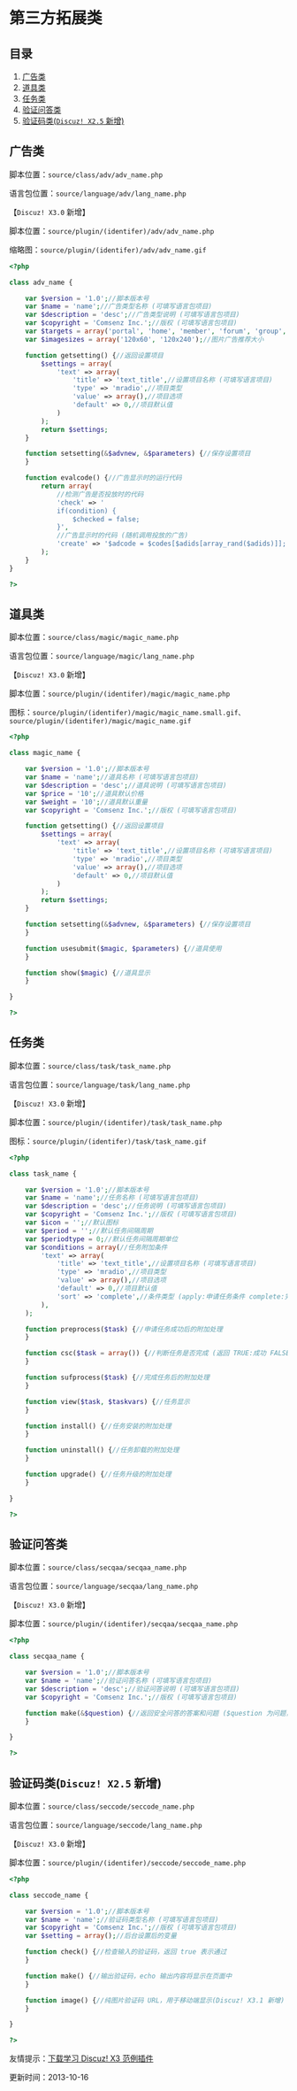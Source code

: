 # 第三方拓展类
## 目录
1. [广告类](?ac=document&page=plugin_classes#.E5.B9.BF.E5.91.8A.E7.B1.BB)
1. [道具类](?ac=document&page=plugin_classes#.E9.81.93.E5.85.B7.E7.B1.BB)
1. [任务类](?ac=document&page=plugin_classes#.E4.BB.BB.E5.8A.A1.E7.B1.BB)
1. [验证问答类](?ac=document&page=plugin_classes#.E9.AA.8C.E8.AF.81.E9.97.AE.E7.AD.94.E7.B1.BB)
1. [验证码类(`Discuz! X2.5` 新增)](?ac=document&page=plugin_classes#.E9.AA.8C.E8.AF.81.E7.A0.81.E7.B1.BB.28Discuz.21_X2.5_.E6.96.B0.E5.A2.9E.29)

## 广告类
脚本位置：`source/class/adv/adv_name.php`

语言包位置：`source/language/adv/lang_name.php`

【`Discuz! X3.0` 新增】 

脚本位置：`source/plugin/(identifer)/adv/adv_name.php`

缩略图：`source/plugin/(identifer)/adv/adv_name.gif`


```php
<?php

class adv_name {

    var $version = '1.0';//脚本版本号
    var $name = 'name';//广告类型名称 (可填写语言包项目)
    var $description = 'desc';//广告类型说明 (可填写语言包项目)
    var $copyright = 'Comsenz Inc.';//版权 (可填写语言包项目)
    var $targets = array('portal', 'home', 'member', 'forum', 'group', 'userapp', 'plugin', 'custom');//广告类型适用的投放范围
    var $imagesizes = array('120x60', '120x240');//图片广告推荐大小

    function getsetting() {//返回设置项目
        $settings = array(
            'text' => array(
                'title' => 'text_title',//设置项目名称 (可填写语言项目)
                'type' => 'mradio',//项目类型
                'value' => array(),//项目选项
                'default' => 0,//项目默认值
            )
        );
        return $settings;
    }

    function setsetting(&$advnew, &$parameters) {//保存设置项目
    }

    function evalcode() {//广告显示时的运行代码
        return array(
            //检测广告是否投放时的代码
            'check' => '
            if(condition) {
                $checked = false;
            }',
            //广告显示时的代码 (随机调用投放的广告)
            'create' => '$adcode = $codes[$adids[array_rand($adids)]];',
        );
    }
}

?>

```
## 道具类
脚本位置：`source/class/magic/magic_name.php`

语言包位置：`source/language/magic/lang_name.php`

【`Discuz! X3.0` 新增】 

脚本位置：`source/plugin/(identifer)/magic/magic_name.php`

图标：`source/plugin/(identifer)/magic/magic_name.small.gif、source/plugin/(identifer)/magic/magic_name.gif`


```php
<?php

class magic_name {

    var $version = '1.0';//脚本版本号
    var $name = 'name';//道具名称 (可填写语言包项目)
    var $description = 'desc';//道具说明 (可填写语言包项目)
    var $price = '10';//道具默认价格
    var $weight = '10';//道具默认重量
    var $copyright = 'Comsenz Inc.';//版权 (可填写语言包项目)

    function getsetting() {//返回设置项目
        $settings = array(
            'text' => array(
                'title' => 'text_title',//设置项目名称 (可填写语言项目)
                'type' => 'mradio',//项目类型
                'value' => array(),//项目选项
                'default' => 0,//项目默认值
            )
        );
        return $settings;
    }

    function setsetting(&$advnew, &$parameters) {//保存设置项目
    }

    function usesubmit($magic, $parameters) {//道具使用
    }

    function show($magic) {//道具显示
    }

}

?>

```
## 任务类
脚本位置：`source/class/task/task_name.php`

语言包位置：`source/language/task/lang_name.php`

【`Discuz! X3.0` 新增】 

脚本位置：`source/plugin/(identifer)/task/task_name.php`

图标：`source/plugin/(identifer)/task/task_name.gif`


```php
<?php

class task_name {

    var $version = '1.0';//脚本版本号
    var $name = 'name';//任务名称 (可填写语言包项目)
    var $description = 'desc';//任务说明 (可填写语言包项目)
    var $copyright = 'Comsenz Inc.';//版权 (可填写语言包项目)
    var $icon = '';//默认图标
    var $period = '';//默认任务间隔周期
    var $periodtype = 0;//默认任务间隔周期单位
    var $conditions = array(//任务附加条件
        'text' => array(
            'title' => 'text_title',//设置项目名称 (可填写语言项目)
            'type' => 'mradio',//项目类型
            'value' => array(),//项目选项
            'default' => 0,//项目默认值
            'sort' => 'complete',//条件类型 (apply:申请任务条件 complete:完成任务条件)
        ),
    );

    function preprocess($task) {//申请任务成功后的附加处理
    }

    function csc($task = array()) {//判断任务是否完成 (返回 TRUE:成功 FALSE:失败 0:任务进行中进度未知或尚未开始  大于0的正数:任务进行中返回任务进度)
    }

    function sufprocess($task) {//完成任务后的附加处理
    }

    function view($task, $taskvars) {//任务显示
    }

    function install() {//任务安装的附加处理
    }

    function uninstall() {//任务卸载的附加处理
    }

    function upgrade() {//任务升级的附加处理
    }

}

?>

```
## 验证问答类
脚本位置：`source/class/secqaa/secqaa_name.php`

语言包位置：`source/language/secqaa/lang_name.php`

【`Discuz! X3.0` 新增】 

脚本位置：`source/plugin/(identifer)/secqaa/secqaa_name.php`


```php
<?php

class secqaa_name {

    var $version = '1.0';//脚本版本号
    var $name = 'name';//验证问答名称 (可填写语言包项目)
    var $description = 'desc';//验证问答说明 (可填写语言包项目)
    var $copyright = 'Comsenz Inc.';//版权 (可填写语言包项目)

    function make(&$question) {//返回安全问答的答案和问题 ($question 为问题，函数返回值为答案)
    }

}

?>

```
## 验证码类(`Discuz! X2.5` 新增)
脚本位置：`source/class/seccode/seccode_name.php`

语言包位置：`source/language/seccode/lang_name.php`

【`Discuz! X3.0` 新增】 

脚本位置：`source/plugin/(identifer)/seccode/seccode_name.php`


```php
<?php

class seccode_name {

    var $version = '1.0';//脚本版本号
    var $name = 'name';//验证码类型名称 (可填写语言包项目)
    var $copyright = 'Comsenz Inc.';//版权 (可填写语言包项目)
    var $setting = array();//后台设置后的变量

    function check() {//检查输入的验证码，返回 true 表示通过       
    }

    function make() {//输出验证码，echo 输出内容将显示在页面中
    }

    function image() {//纯图片验证码 URL，用于移动端显示(Discuz! X3.1 新增)
    }

}

?>

```
友情提示：[下载学习 Discuz! X3 范例插件](https://addon.dismall.com/resource/Discuz_X3.0_Plugin_Sample.zip)

更新时间：2013-10-16


